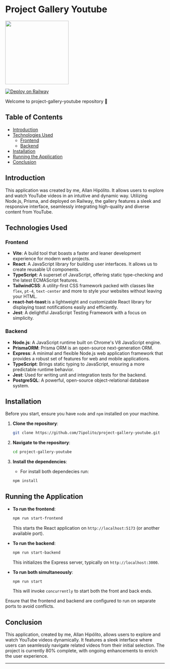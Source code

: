 # Project Gallery Youtube
<img src="https://github.com/7ipolito/project-gallery-youtube/assets/45522944/169306e7-02be-4681-9ae4-b4a9eedcb0ee" width="200px"/>

[![Deploy on Railway](https://railway.app/button.svg)](https://railway.app/new/template/Abo1zu?referralCode=alphasec)

Welcome to project-gallery-youtube repository 🎥

## Table of Contents

- [Introduction](#introduction)
- [Technologies Used](#technologies-used)
  - [Frontend](#frontend)
  - [Backend](#backend)
- [Installation](#installation)
- [Running the Application](#running-the-application)
- [Conclusion](#conclusion)
  
## Introduction

This application was created by me, Allan Hipólito. It allows users to explore and watch YouTube videos in an intuitive and dynamic way. Utilizing Node.js, Prisma, and deployed on Railway, the gallery features a sleek and responsive interface, seamlessly integrating high-quality and diverse content from YouTube.

## Technologies Used

### Frontend

- **Vite**: A build tool that boasts a faster and leaner development experience for modern web projects.
- **React**: A JavaScript library for building user interfaces. It allows us to create reusable UI components.
- **TypeScript**: A superset of JavaScript, offering static type-checking and the latest ECMAScript features.
- **TailwindCSS**: A utility-first CSS framework packed with classes like `flex`, `pt-4`, `text-center` and more to style your websites without leaving your HTML.
- **react-hot-toast**:is a lightweight and customizable React library for displaying toast notifications easily and efficiently.
- **Jest**: A delightful JavaScript Testing Framework with a focus on simplicity.


### Backend

- **Node.js**: A JavaScript runtime built on Chrome's V8 JavaScript engine.
- **PrismaORM**: Prisma ORM is an open-source next-generation ORM.
- **Express**: A minimal and flexible Node.js web application framework that provides a robust set of features for web and mobile applications.
- **TypeScript**: Brings static typing to JavaScript, ensuring a more predictable runtime behavior.
- **Jest**: Used for writing unit and integration tests for the backend.
- **PostgreSQL**: A powerful, open-source object-relational database system.

## Installation

Before you start, ensure you have `node` and `npm` installed on your machine. 

1. **Clone the repository**:
   
   ```bash
   git clone https://github.com/7ipolito/project-gallery-youtube.git
   ```

2. **Navigate to the repository**:

   ```bash
   cd project-gallery-youtube
   ```

3. **Install the dependencies**:

   - For install both dependecies run:
   
   ```bash
   npm install
   ```

## Running the Application

- **To run the frontend**:

  ```bash
  npm run start-frontend
  ```

  This starts the React application on `http://localhost:5173` (or another available port).

- **To run the backend**:

  ```bash
  npm run start-backend
  ```

  This initializes the Express server, typically on `http://localhost:3000`.

- **To run both simultaneously**:

  ```bash
  npm run start
  ```

  This will invoke `concurrently` to start both the front and back ends.

Ensure that the frontend and backend are configured to run on separate ports to avoid conflicts.

## Conclusion

This application, created by me, Allan Hipólito, allows users to explore and watch YouTube videos dynamically. It features a sleek interface where users can seamlessly navigate related videos from their initial selection. The project is currently 80% complete, with ongoing enhancements to enrich the user experience.

---
